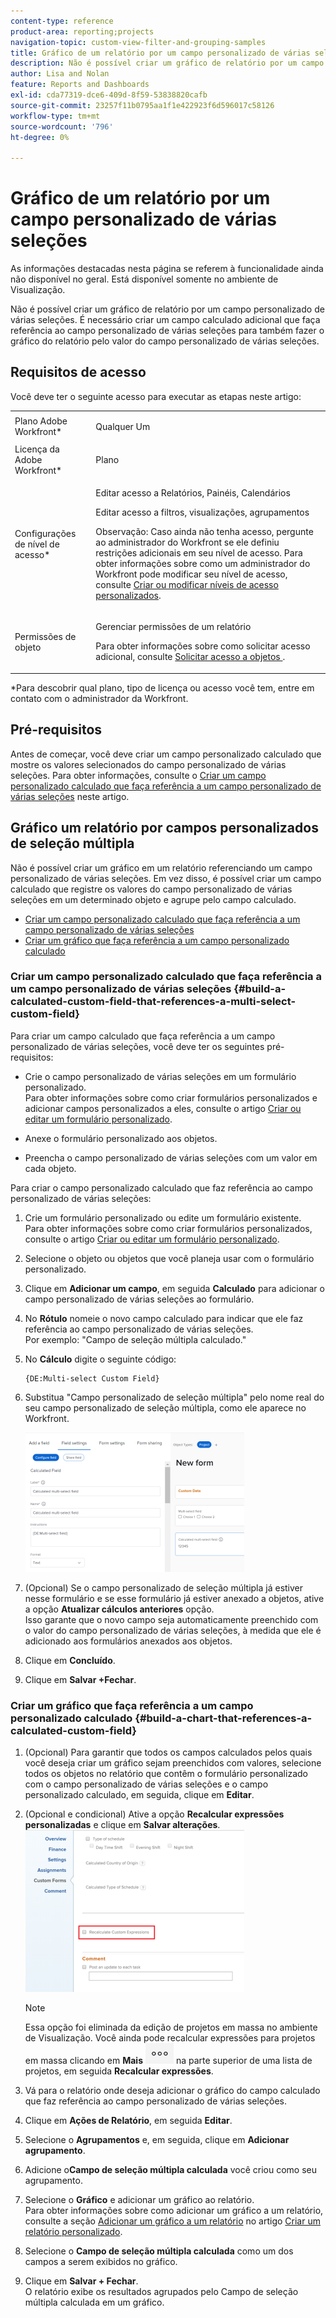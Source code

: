 ```yaml
---
content-type: reference
product-area: reporting;projects
navigation-topic: custom-view-filter-and-grouping-samples
title: Gráfico de um relatório por um campo personalizado de várias seleções
description: Não é possível criar um gráfico de relatório por um campo personalizado de várias seleções. É necessário criar um campo calculado adicional que faça referência ao campo personalizado de várias seleções para também fazer o gráfico do relatório pelo valor do campo personalizado de várias seleções.
author: Lisa and Nolan
feature: Reports and Dashboards
exl-id: cda77319-dce6-409d-8f59-53838820cafb
source-git-commit: 23257f11b0795aa1f1e422923f6d596017c58126
workflow-type: tm+mt
source-wordcount: '796'
ht-degree: 0%

---
```


# Gráfico de um relatório por um campo personalizado de várias seleções

<span class="preview">As informações destacadas nesta página se referem à funcionalidade ainda não disponível no geral. Está disponível somente no ambiente de Visualização.</span>

Não é possível criar um gráfico de relatório por um campo personalizado de várias seleções. É necessário criar um campo calculado adicional que faça referência ao campo personalizado de várias seleções para também fazer o gráfico do relatório pelo valor do campo personalizado de várias seleções.

## Requisitos de acesso

Você deve ter o seguinte acesso para executar as etapas neste artigo:

<table style="table-layout:auto"> 
 <col> 
 <col> 
 <tbody> 
  <tr> 
   <td role="rowheader">Plano Adobe Workfront*</td> 
   <td> <p>Qualquer Um</p> </td> 
  </tr> 
  <tr> 
   <td role="rowheader">Licença da Adobe Workfront*</td> 
   <td> <p>Plano </p> </td> 
  </tr> 
  <tr> 
   <td role="rowheader">Configurações de nível de acesso*</td> 
   <td> <p>Editar acesso a Relatórios, Painéis, Calendários</p> <p>Editar acesso a filtros, visualizações, agrupamentos</p> <p>Observação: Caso ainda não tenha acesso, pergunte ao administrador do Workfront se ele definiu restrições adicionais em seu nível de acesso. Para obter informações sobre como um administrador do Workfront pode modificar seu nível de acesso, consulte <a href="../../../administration-and-setup/add-users/configure-and-grant-access/create-modify-access-levels.md" class="MCXref xref">Criar ou modificar níveis de acesso personalizados</a>.</p> </td> 
  </tr> 
  <tr> 
   <td role="rowheader">Permissões de objeto</td> 
   <td> <p>Gerenciar permissões de um relatório</p> <p>Para obter informações sobre como solicitar acesso adicional, consulte <a href="../../../workfront-basics/grant-and-request-access-to-objects/request-access.md" class="MCXref xref">Solicitar acesso a objetos </a>.</p> </td> 
  </tr> 
 </tbody> 
</table>

&#42;Para descobrir qual plano, tipo de licença ou acesso você tem, entre em contato com o administrador da Workfront.

## Pré-requisitos

Antes de começar, você deve criar um campo personalizado calculado que mostre os valores selecionados do campo personalizado de várias seleções. Para obter informações, consulte o [Criar um campo personalizado calculado que faça referência a um campo personalizado de várias seleções](#build-a-calculated-custom-field-that-references-a-multi-select-custom-field) neste artigo.

## Gráfico um relatório por campos personalizados de seleção múltipla

<!--
<p data-mc-conditions="QuicksilverOrClassic.Draft mode">(NOTE: this moved to its own article, linked in the Note above!)</p>
-->

Não é possível criar um gráfico em um relatório referenciando um campo personalizado de várias seleções. Em vez disso, é possível criar um campo calculado que registre os valores do campo personalizado de várias seleções em um determinado objeto e agrupe pelo campo calculado. 

* [Criar um campo personalizado calculado que faça referência a um campo personalizado de várias seleções](#build-a-calculated-custom-field-that-references-a-multi-select-custom-field)
* [Criar um gráfico que faça referência a um campo personalizado calculado](#build-a-chart-that-references-a-calculated-custom-field)

### Criar um campo personalizado calculado que faça referência a um campo personalizado de várias seleções {#build-a-calculated-custom-field-that-references-a-multi-select-custom-field}

Para criar um campo calculado que faça referência a um campo personalizado de várias seleções, você deve ter os seguintes pré-requisitos:

* Crie o campo personalizado de várias seleções em um formulário personalizado.\
   Para obter informações sobre como criar formulários personalizados e adicionar campos personalizados a eles, consulte o artigo [Criar ou editar um formulário personalizado](../../../administration-and-setup/customize-workfront/create-manage-custom-forms/create-or-edit-a-custom-form.md).

* Anexe o formulário personalizado aos objetos.
* Preencha o campo personalizado de várias seleções com um valor em cada objeto.

Para criar o campo personalizado calculado que faz referência ao campo personalizado de várias seleções:

1. Crie um formulário personalizado ou edite um formulário existente.\
   Para obter informações sobre como criar formulários personalizados, consulte o artigo [Criar ou editar um formulário personalizado](../../../administration-and-setup/customize-workfront/create-manage-custom-forms/create-or-edit-a-custom-form.md).

1. Selecione o objeto ou objetos que você planeja usar com o formulário personalizado.
1. Clique em **Adicionar um campo**, em seguida **Calculado** para adicionar o campo personalizado de várias seleções ao formulário.

1. No **Rótulo** nomeie o novo campo calculado para indicar que ele faz referência ao campo personalizado de várias seleções.\
   Por exemplo: &quot;Campo de seleção múltipla calculado.&quot;

1. No **Cálculo** digite o seguinte código:

   ```
   {DE:Multi-select Custom Field}
   ```

1. Substitua &quot;Campo personalizado de seleção múltipla&quot; pelo nome real do seu campo personalizado de seleção múltipla, como ele aparece no Workfront.

   ![](assets/calculated-multi-select-custom-field-nwe-350x223.png)

1. (Opcional) Se o campo personalizado de seleção múltipla já estiver nesse formulário e se esse formulário já estiver anexado a objetos, ative a opção **Atualizar cálculos anteriores** opção.\
   Isso garante que o novo campo seja automaticamente preenchido com o valor do campo personalizado de várias seleções, à medida que ele é adicionado aos formulários anexados aos objetos.

1. Clique em **Concluído**.
1. Clique em **Salvar +Fechar**.

### Criar um gráfico que faça referência a um campo personalizado calculado {#build-a-chart-that-references-a-calculated-custom-field}

1. (Opcional) Para garantir que todos os campos calculados pelos quais você deseja criar um gráfico sejam preenchidos com valores, selecione todos os objetos no relatório que contêm o formulário personalizado com o campo personalizado de várias seleções e o campo personalizado calculado, em seguida, clique em **Editar**.
1. (Opcional e condicional) Ative a opção **Recalcular expressões personalizadas** e clique em **Salvar alterações**.\
   ![](assets/recalculate-custom-expressions-350x259.png)

   >[!NOTE]
   >
   ><span class="preview">Essa opção foi eliminada da edição de projetos em massa no ambiente de Visualização.  Você ainda pode recalcular expressões para projetos em massa clicando em **Mais** ![](assets/more-icon-45x33.png) na parte superior de uma lista de projetos, em seguida **Recalcular expressões**. </span>


1. Vá para o relatório onde deseja adicionar o gráfico do campo calculado que faz referência ao campo personalizado de várias seleções.
1. Clique em **Ações de Relatório**, em seguida **Editar**.

1. Selecione o <strong>Agrupamentos</strong> e, em seguida, clique em <strong>Adicionar agrupamento</strong>.
1. Adicione o<strong>Campo de seleção múltipla calculada</strong> você criou como seu agrupamento.
1. Selecione o <strong>Gráfico</strong> e adicionar um gráfico ao relatório.<br>Para obter informações sobre como adicionar um gráfico a um relatório, consulte a seção <a href="../../../reports-and-dashboards/reports/creating-and-managing-reports/create-custom-report.md#add-a-chart" class="MCXref xref">Adicionar um gráfico a um relatório</a> no artigo <a href="../../../reports-and-dashboards/reports/creating-and-managing-reports/create-custom-report.md" class="MCXref xref">Criar um relatório personalizado</a>.
1. Selecione o <strong>Campo de seleção múltipla calculada</strong> como um dos campos a serem exibidos no gráfico.
1. Clique em <strong>Salvar + Fechar</strong>.<br>O relatório exibe os resultados agrupados pelo Campo de seleção múltipla calculada em um gráfico.
